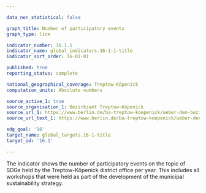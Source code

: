 ```yaml
---

data_non_statistical: false

graph_title: Number of participatory events
graph_type: line

indicator_number: 16.1.1
indicator_name: global_indicators.16-1-1-title
indicator_sort_order: 16-01-01

published: true
reporting_status: complete

national_geographical_coverage: Treptow-Köpenick
computation_units: Absolute numbers

source_active_1: true
source_organisation_1: Bezirksamt Treptow-Köpenick
source_url_1: https://www.berlin.de/ba-treptow-koepenick/ueber-den-bezirk/nachhaltigkeit/
source_url_text_1: https://www.berlin.de/ba-treptow-koepenick/ueber-den-bezirk/nachhaltigkeit/

sdg_goal: '16'
target_name: global_targets.16-1-title
target_id: '16.1'

---
```


The indicator shows the number of participatory events on the topic of SDGs held by the Treptow-Köpenick district office per year. This includes all workshops that were held as part of the development of the municipal sustainability strategy.
